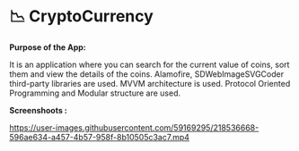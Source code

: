 # 📉 CryptoCurrency

**Purpose of the App:**

It is an application where you can search for the current value of coins, sort them and view the details of the coins.
Alamofire, SDWebImageSVGCoder third-party libraries are used. MVVM architecture is used. 
Protocol Oriented Programming and Modular structure are used.


**Screenshoots :**

https://user-images.githubusercontent.com/59169295/218536668-596ae634-a457-4b57-958f-8b10505c3ac7.mp4

